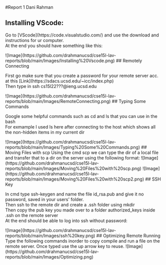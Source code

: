 #Report 1
Dani Rahman
## Installing VScode:
<p>
Go to [VScode](https://code.visualstudio.com/) and use the download and instructions for ur computer.<br>
At the end you should have something like this:</p>
![Image](https://github.com/drahmanucsd/cse15l-lav-reports/blob/main/Images/Installing%20Vscode.png)
## Remotely Connecting
<p>
First go make sure that you create a password for your remote server acc. at this [Link](https://sdacs.ucsd.edu/~icc/index.php)<br>
Then type in ssh cs15l22???@ieng.ucsd.edu</p>
![Image](https://github.com/drahmanucsd/cse15l-lav-reports/blob/main/Images/RemoteConnecting.png)
## Typing Some Commands
<p>
Google some helpful commands such as cd and ls that you can use in the bash<br>
For exmample I used ls here after connecting to the host which shows all the non-hidden items in my current dir</p>
![Image](https://github.com/drahmanucsd/cse15l-lav-reports/blob/main/Images/Typing%20Some%20Commands.png)
## Moving Files with scp
Using the cmd scp we can type the dir of a local file and transfer that to a dir on the server using the following format:
![Image](https://github.com/drahmanucsd/cse15l-lav-reports/blob/main/Images/Moving%20Files%20with%20scp.png)
![Image](https://github.com/drahmanucsd/cse15l-lav-reports/blob/main/Images/Moving%20Files%20with%20scp2.png)
## SSH Key
<p>
In cmd type ssh-keygen and name the file id_rsa.pub and give it no password, saved in your users' folder.<br>
Then ssh to the remote dir and create a .ssh folder using mkdir<br>
Then copy the pub key you made over to a folder authorized_keys inside .ssh on the remote server<br>
At the end should be able to log into ssh without password:</p>
![Image](https://github.com/drahmanucsd/cse15l-lav-reports/blob/main/Images/ssh%20key.png)
## Optimizing Remote Running
Type the following commands inorder to copy compile and run a file on the remote server. Once typed use the up arrow key to reuse.
![Image](https://github.com/drahmanucsd/cse15l-lav-reports/blob/main/Images/Optimizing.png)

